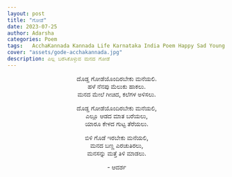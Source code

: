 ```yaml
---
layout: post
title: "ಗೋಡೆ"
date: 2023-07-25
author: Adarsha
categories: Poem
tags:	AcchaKannada Kannada Life Karnataka India Poem Happy Sad Young me run escape girl romance love hate happiness
cover: "assets/gode-acchakannada.jpg"
description: ಎಲ್ಲ ಬರೆಸಿಕೊಳ್ಳುವ ಮನದ ಗೋಡೆ
---
```

<p align ="center"> ದೊಡ್ಡ ಗೋಡೆಯೊಂದಿರಬೇಕು ಮನೆಯಲಿ. <br>
ಹಳೆ ನೆನಪು ಮೆಲುಕು ಹಾಕಲು. <br>
ಮನದ ಮೇಲೆ ಗೀಚಿದ, ಕಲೆಗಳ ಅಳಿಸಲು. </p>

<p align ="center"> ದೊಡ್ಡ ಗೋಡೆಯೊಂದಿರಬೇಕು ಮನೆಯಲಿ, <br>
ಎಲ್ಲೂ ಆಡದ ಮಾತ ಬರೆಯಲು, <br>
ಯಾರೂ ಕೇಳದ ಗುಟ್ಟ ತೆರೆಯಲು. </p>

<p align ="center"> ಬಿಳಿ ಗೊಡೆ ಇರಬೇಕು ಮನೆಯಲಿ, <br>
ಮನದ ಬಣ್ಣ ಎರಚುತಿರಲು, <br>
ಮನಸನ್ನು ಮತ್ತೆ ತಿಳಿ ಮಾಡಲು. </p>

<p align ="center"> - ಆದರ್ಶ </p>
